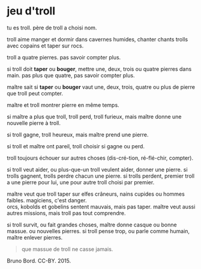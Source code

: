 # jeu d'troll

tu es troll. père de troll a choisi nom.

troll aime manger et dormir dans cavernes humides, chanter chants trolls avec copains et taper sur rocs.

troll a quatre pierres. pas savoir compter plus.

si troll doit **taper** ou **bouger**, mettre une, deux, trois ou quatre pierres dans main. pas plus que quatre, pas savoir compter plus.

maître sait si **taper** ou **bouger** vaut une, deux, trois, quatre ou plus de pierre que troll peut compter.

maître et troll montrer pierre en même temps.

si maître a plus que troll, troll perd, troll furieux, mais maître donne une nouvelle pierre à troll.

si troll gagne, troll heureux, mais maître prend une pierre.

si troll et maître ont pareil, troll choisir si gagne ou perd.

troll toujours échouer sur autres choses (dis-cré-tion, ré-flé-chir, compter).

si troll veut aider, ou plus-que-un troll veulent aider, donner une pierre. si trolls gagnent, trolls perdre chacun une pierre. si trolls perdent, premier troll a une pierre pour lui, une pour autre troll choisi par premier.

maître veut que troll taper sur elfes crâneurs, nains cupides ou hommes faibles. magiciens, c'est danger.  
orcs, kobolds et gobelins sentent mauvais, mais pas taper.
maître veut aussi autres missions, mais troll pas tout comprendre.

si troll survit, ou fait grandes choses, maître donne casque ou bonne massue. ou nouvelles pierres. si troll pense trop, ou parle comme humain, maître enlever pierres.

> que massue de troll ne casse jamais.

Bruno Bord. CC-BY. 2015.
